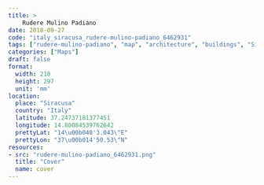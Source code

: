 ```yaml
---
title: > 
    Rudere Mulino Padiano
date: 2018-09-27
code: "italy_siracusa_rudere-mulino-padiano_6462931"
tags: ["rudere-mulino-padiano", "map", "architecture", "buildings", "Siracusa", "Italy"]
categories: ["Maps"]
draft: false
format:
  width: 210
  height: 297
  unit: 'mm'
location:
  place: "Siracusa"
  country: "Italy"
  latitude: 37.24737181377451
  longitude: 14.80084539762642
  prettyLat: "14\u00b048'3.043\"E"
  prettyLon: "37\u00b014'50.53\"N"
resources:
- src: "rudere-mulino-padiano_6462931.png"
  title: "Cover"
  name: cover
---
```

